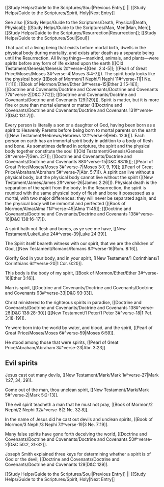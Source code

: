 [[Study Helps/Guide to the Scriptures/Soul|Previous Entry]]  ||  [[Study Helps/Guide to the Scriptures/Spirit, Holy|Next Entry]]

 See also [[Study Helps/Guide to the Scriptures/Death, Physical|Death, Physical]]; [[Study Helps/Guide to the Scriptures/Man, Men|Man, Men]]; [[Study Helps/Guide to the Scriptures/Resurrection|Resurrection]]; [[Study Helps/Guide to the Scriptures/Soul|Soul]]

 That part of a living being that exists before mortal birth, dwells in the physical body during mortality, and exists after death as a separate being until the Resurrection. All living things—mankind, animals, and plants—were spirits before any form of life existed upon the earth ([[Old Testament/Genesis/Genesis 2#^verse-4|Gen. 2:4-5]]; [[Pearl of Great Price/Moses/Moses 3#^verse-4|Moses 3:4-7]]). The spirit body looks like the physical body ([[Book of Mormon/1 Nephi/1 Nephi 11#^verse-11|1 Ne. 11:11]]; [[Book of Mormon/Ether/Ether 3#^verse-15|Ether 3:15-16]]; [[Doctrine and Covenants/Doctrine and Covenants/Doctrine and Covenants 77#^verse-2|D&C 77:2]]; [[Doctrine and Covenants/Doctrine and Covenants/Doctrine and Covenants 129|129]]). Spirit is matter, but it is more fine or pure than mortal element or matter ([[Doctrine and Covenants/Doctrine and Covenants/Doctrine and Covenants 131#^verse-7|D&C 131:7]]).

 Every person is literally a son or a daughter of God, having been born as a spirit to Heavenly Parents before being born to mortal parents on the earth ([[New Testament/Hebrews/Hebrews 12#^verse-9|Heb. 12:9]]). Each person on earth has an immortal spirit body in addition to a body of flesh and bone. As sometimes defined in scripture, the spirit and the physical body together constitute the soul ([[Old Testament/Genesis/Genesis 2#^verse-7|Gen. 2:7]]; [[Doctrine and Covenants/Doctrine and Covenants/Doctrine and Covenants 88#^verse-15|D&C 88:15]]; [[Pearl of Great Price/Moses/Moses 3#^verse-7|Moses 3:7, 9, 19]]; [[Pearl of Great Price/Abraham/Abraham 5#^verse-7|Abr. 5:7]]). A spirit can live without a physical body, but the physical body cannot live without the spirit ([[New Testament/James/James 2#^verse-26|James 2:26]]). Physical death is the separation of the spirit from the body. In the Resurrection, the spirit is reunited with the same physical body of flesh and bone it possessed as a mortal, with two major differences: they will never be separated again, and the physical body will be immortal and perfected ([[Book of Mormon/Alma/Alma 11#^verse-45|Alma 11:45]]; [[Doctrine and Covenants/Doctrine and Covenants/Doctrine and Covenants 138#^verse-16|D&C 138:16-17]]).

 A spirit hath not flesh and bones, as ye see me have, [[New Testament/Luke/Luke 24#^verse-39|Luke 24:39]].

 The Spirit itself beareth witness with our spirit, that we are the children of God, [[New Testament/Romans/Romans 8#^verse-16|Rom. 8:16]].

 Glorify God in your body, and in your spirit, [[New Testament/1 Corinthians/1 Corinthians 6#^verse-20|1 Cor. 6:20]].

 This body is the body of my spirit, [[Book of Mormon/Ether/Ether 3#^verse-16|Ether 3:16]].

 Man is spirit, [[Doctrine and Covenants/Doctrine and Covenants/Doctrine and Covenants 93#^verse-33|D&C 93:33]].

 Christ ministered to the righteous spirits in paradise, [[Doctrine and Covenants/Doctrine and Covenants/Doctrine and Covenants 138#^verse-28|D&C 138:28-30]] ([[New Testament/1 Peter/1 Peter 3#^verse-18|1 Pet. 3:18-19]]).

 Ye were born into the world by water, and blood, and the spirit, [[Pearl of Great Price/Moses/Moses 6#^verse-59|Moses 6:59]].

 He stood among those that were spirits, [[Pearl of Great Price/Abraham/Abraham 3#^verse-23|Abr. 3:23]].

## Evil spirits

 Jesus cast out many devils, [[New Testament/Mark/Mark 1#^verse-27|Mark 1:27, 34, 39]].

 Come out of the man, thou unclean spirit, [[New Testament/Mark/Mark 5#^verse-2|Mark 5:2-13]].

 The evil spirit teacheth a man that he must not pray, [[Book of Mormon/2 Nephi/2 Nephi 32#^verse-8|2 Ne. 32:8]].

 In the name of Jesus did he cast out devils and unclean spirits, [[Book of Mormon/3 Nephi/3 Nephi 7#^verse-19|3 Ne. 7:19]].

 Many false spirits have gone forth deceiving the world, [[Doctrine and Covenants/Doctrine and Covenants/Doctrine and Covenants 50#^verse-2|D&C 50:2, 31-32]].

 Joseph Smith explained three keys for determining whether a spirit is of God or the devil, [[Doctrine and Covenants/Doctrine and Covenants/Doctrine and Covenants 129|D&C 129]].

[[Study Helps/Guide to the Scriptures/Soul|Previous Entry]]  ||  [[Study Helps/Guide to the Scriptures/Spirit, Holy|Next Entry]]